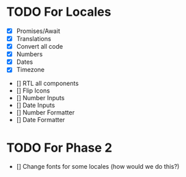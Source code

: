 # TODO For Locales

- [x] Promises/Await
- [X] Translations
- [X] Convert all code
- [X] Numbers
- [X] Dates
- [X] Timezone
- [] RTL all components
- [] Flip Icons
- [] Number Inputs
- [] Date Inputs
- [] Number Formatter
- [] Date Formatter

# TODO For Phase 2

- [] Change fonts for some locales (how would we do this?)

